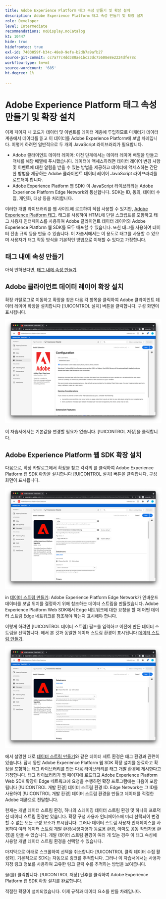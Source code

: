 ```yaml
---
title: Adobe Experience Platform 태그 속성 만들기 및 확장 설치
description: Adobe Experience Platform 태그 속성 만들기 및 확장 설치
role: Developer
level: Intermediate
recommendations: noDisplay,noCatalog
kt: 10447
hide: true
hidefromtoc: true
exl-id: 7403059f-b34c-48e0-9efe-b2db7a9afb27
source-git-commit: cc7a77c4dd380ae1bc23dc75608e8e2224dfe78c
workflow-type: tm+mt
source-wordcount: '685'
ht-degree: 1%

---
```


# Adobe Experience Platform 태그 속성 만들기 및 확장 설치

이제 페이지 내 코드가 데이터 및 이벤트를 데이터 계층에 투입하므로 마케터가 데이터 계층에서 데이터를 읽고 이 데이터를 Adobe Experience Platform에 보낼 차례입니다. 이렇게 하려면 일반적으로 두 개의 JavaScript 라이브러리가 필요합니다.

* Adobe 클라이언트 데이터 레이어: 이전 단계에서는 데이터 레이어 배열을 만들고 객체를 해당 배열에 푸시했습니다. 데이터에 액세스하려면 데이터 레이어 변경 사항 및 이벤트에 대한 알림을 받을 수 있는 방법을 제공하고 데이터에 액세스하는 간단한 방법을 제공하는 Adobe 클라이언트 데이터 레이어 JavaScript 라이브러리를 로드해야 합니다.
* Adobe Experience Platform 웹 SDK: 이 JavaScript 라이브러리는 Adobe Experience Platform Edge Network와 통신합니다. SDK는 ID, 동의, 데이터 수집, 개인화, 대상 등을 처리합니다.

이러한 개별 라이브러리를 웹 사이트에 로드하여 직접 사용할 수 있지만, [Adobe Experience Platform 태그](https://experienceleague.adobe.com/docs/experience-platform/tags/home.html). 태그를 사용하여 HTML에 단일 스크립트를 포함하고 태그 사용자 인터페이스를 사용하여 Adobe 클라이언트 데이터 레이어와 Adobe Experience Platform 웹 SDK를 모두 배포할 수 있습니다. 또한 태그를 사용하여 데이터 전송 규칙 등을 만들 수 있습니다. 이 자습서에서는 이 용도로 태그를 사용할 수 있으며 사용자가 태그 작동 방식을 기본적인 방법으로 이해할 수 있다고 가정합니다.

## 태그 내에 속성 만들기

아직 안하셨다면, [태그 내에 속성 만들기](https://experienceleague.adobe.com/docs/experience-platform/tags/admin/companies-and-properties.html#create-or-configure-a-property).

## Adobe 클라이언트 데이터 레이어 확장 설치

확장 카탈로그로 이동하고 확장을 찾은 다음 각 항목을 클릭하여 Adobe 클라이언트 데이터 레이어 확장을 설치합니다 [!UICONTROL 설치] 버튼을 클릭합니다. 구성 화면이 표시됩니다.

![Adobe 클라이언트 데이터 레이어 확장 설치](../../../assets/implementation-strategy/acdl-extension-installation.png)

이 자습서에서는 기본값을 변경할 필요가 없습니다. [!UICONTROL 저장]을 클릭합니다.

## Adobe Experience Platform 웹 SDK 확장 설치

다음으로, 확장 카탈로그에서 확장을 찾고 각각의 를 클릭하여 Adobe Experience Platform 웹 SDK 확장을 설치합니다 [!UICONTROL 설치] 버튼을 클릭합니다. 구성 화면이 표시됩니다.

![Adobe Experience Platform Web SDK 확장 설치](../../../assets/implementation-strategy/web-sdk-extension-installation.png)

in [데이터 스트림 만들기](../configure-the-server/create-a-datastream.md): Adobe Experience Platform Edge Network가 인바운드 데이터를 보낼 위치를 결정하기 위해 참조하는 데이터 스트림을 만들었습니다. Adobe Experience Platform Web SDK에서 Edge 네트워크에 대한 요청을 할 때 어떤 데이터 스트림 Edge 네트워크를 참조해야 하는지 표시해야 합니다.

이렇게 하려면 [!UICONTROL 데이터 스트림] 필드를 입력하고 이전에 만든 데이터 스트림을 선택합니다. 에서 본 것과 동일한 데이터 스트림 환경이 표시됩니다 [데이터 스트림 만들기](../configure-the-server/create-a-datastream.md).

![데이터 스트림 선택](../../../assets/implementation-strategy/web-sdk-datastream-selection.png)

에서 설명한 대로 [데이터 스트림 만들기](../configure-the-server/create-a-dataset.md)와 같은 데이터 세트 환경은 태그 환경과 관련이 있습니다. 잠시 동안 Adobe Experience Platform 웹 SDK 확장 설치를 완료하고 확장을 포함하는 태그 라이브러리를 만든 다음 라이브러리를 태그 개발 환경에 게시한다고 가정합니다. 태그 라이브러리가 웹 페이지에 로드되고 Adobe Experience Platform Web SDK 확장이 Edge 네트워크에 요청을 수행하면 확장 프로그램에는 다음이 포함됩니다 [!UICONTROL 개발 환경] 데이터 스트림 환경 ID. Edge Network는 그 ID를 사용하여 [!UICONTROL 개발 환경] 데이터 스트림 환경을 만들고 데이터를 적절한 Adobe 제품으로 전달합니다.

현재는 개발 데이터 스트림 환경, 하나의 스테이징 데이터 스트림 환경 및 하나의 프로덕션 데이터 스트림 환경만 있습니다. 확장 구성 사용자 인터페이스에 미리 선택되어 변경할 수 없는 모든 구성 요소가 표시됩니다. 그러나 데이터 스트림 사용자 인터페이스를 사용하여 여러 데이터 스트림 개발 환경(사용자용과 동료용 환경, 아마도 공동 작업자용 환경)을 만들 수 있습니다. 개발 데이터 스트림 환경이 여러 개 있는 경우 이 태그 속성에 사용할 개발 데이터 스트림 환경을 선택할 수 있습니다.

마지막으로 아래로 스크롤하여 선택을 취소합니다 [!UICONTROL 클릭 데이터 수집 활성화]. 기본적으로 SDK는 자동으로 링크를 추적합니다. 그러나 이 자습서에서는 사용자 지정 링크 정보를 사용하여 고유한 링크 클릭 수를 추적하는 방법을 보여줍니다.

을(를) 클릭합니다. [!UICONTROL 저장] 단추를 클릭하여 Adobe Experience Platform 웹 SDK 확장 설치를 완료합니다.

적절한 확장이 설치되었습니다. 이제 규칙과 데이터 요소를 만들 차례입니다.
